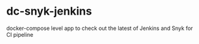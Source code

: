 # dc-snyk-jenkins
docker-compose level app to check out the latest of Jenkins and Snyk for CI pipeline

